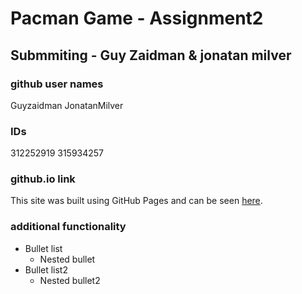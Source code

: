 # Pacman Game - Assignment2
 
## Submmiting - Guy Zaidman & jonatan milver

### github user names
Guyzaidman
JonatanMilver

### IDs
312252919
315934257

### github.io link
This site was built using GitHub Pages and can be seen [here](https://web-development-environments-2021.github.io/Assignment2_315934257_312252919/).

### additional functionality
- Bullet list
  - Nested bullet
- Bullet list2
  - Nested bullet2
